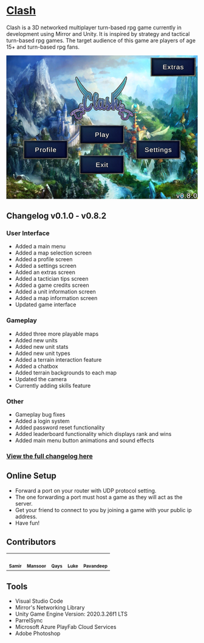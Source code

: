 # <a href="https://clash-game.wixsite.com/">Clash</a>

Clash is a 3D networked multiplayer turn-based rpg game currently in development using Mirror and Unity. It is inspired by strategy and tactical turn-based rpg games. The target audience of this game are players of age 15+ and turn-based rpg fans.

![clash-main-menu](/Assets/Textures/MapPreview/MainMenuPreview.png)

## Changelog v0.1.0 - v0.8.2

### User Interface
- Added a main menu
- Added a map selection screen
- Added a profile screen
- Added a settings screen
- Added an extras screen
- Added a tactician tips screen
- Added a game credits screen
- Added a unit information screen
- Added a map information screen
- Updated game interface

### Gameplay
- Added three more playable maps
- Added new units
- Added new unit stats
- Added new unit types
- Added a terrain interaction feature
- Added a chatbox
- Added terrain backgrounds to each map
- Updated the camera
- Currently adding skills feature

### Other
- Gameplay bug fixes
- Added a login system
- Added password reset functionality
- Added leaderboard functionality which displays rank and wins
- Added main menu button animations and sound effects

### <a href="https://clash-game.wixsite.com/changelog">View the full changelog here</a>

## Online Setup
- Forward a port on your router with UDP protocol setting.
- The one forwarding a port must host a game as they will act as the server.
- Get your friend to connect to you by joining a game with your public ip address.
- Have fun!

## Contributors
<table>
  <tr>
    <td align="center"><a href="https://github.com/Sam772"><img src="https://avatars.githubusercontent.com/u/78389553?v=4" width="100px;" alt=""/><br /><sub><b>Samir</b></sub></a><br /></td>
    <td align="center"><a href="https://github.com/m-shah02"><img src="https://avatars.githubusercontent.com/u/54008874?v=4" width="100px;" alt=""/><br /><sub><b>Mansoor</b></sub></a><br /></td>
    <td align="center"><a href="https://github.com/QaysShah"><img src="https://avatars.githubusercontent.com/u/98493986?v=4" width="100px;" alt=""/><br /><sub><b>Qays</b></sub></a><br /></td>
    <td align="center"><a href="https://github.com/Theroombapie"><img src="https://avatars.githubusercontent.com/u/71985337?v=4" width="100px;" alt=""/><br /><sub><b>Luke</b></sub></a><br /></td>
    <td align="center"><a href="https://github.com/Pavandeep7"><img src="https://avatars.githubusercontent.com/u/98479338?v=4" width="100px;" alt=""/><br /><sub><b>Pavandeep</b></sub></a><br /></td>
  </tr>
</table>

## Tools
- Visual Studio Code
- Mirror's Networking Library
- Unity Game Engine Version: 2020.3.26f1 LTS
- ParrelSync
- Microsoft Azure PlayFab Cloud Services
- Adobe Photoshop